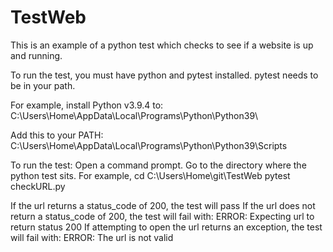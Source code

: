 # TestWeb

This is an example of a python test which checks to see if a website is up and running.

To run the test, you must have python and pytest installed.
pytest needs to be in your path.

For example, install Python v3.9.4 to:
C:\Users\Home\AppData\Local\Programs\Python\Python39\

Add this to your PATH:
C:\Users\Home\AppData\Local\Programs\Python\Python39\Scripts

To run the test:
Open a command prompt.
Go to the directory where the python test sits.
  For example, cd C:\Users\Home\git\TestWeb
pytest checkURL.py

If the url returns a status_code of 200, the test will pass
If the url does not return a status_code of 200, the test will fail with:
  ERROR: Expecting url to return status 200
If attempting to open the url returns an exception, the test will fail with:
  ERROR: The url is not valid

